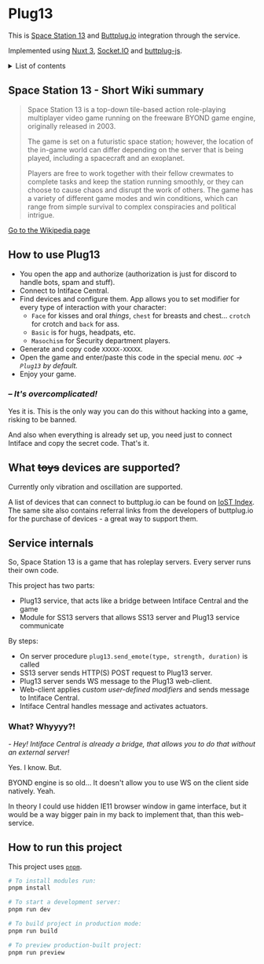 # Plug13

This is [Space Station 13](https://spacestation13.com/) and [Buttplug.io](https://buttplug.io/) integration through the service.

Implemented using [Nuxt 3](https://nuxt.com/), [Socket.IO](https://socket.io/) and [buttplug-js](https://github.com/buttplugio/buttplug-js).

<details>
<summary>List of contents</summary>

- [Space Station 13 - Short Wiki summary](#space-station-13---short-wiki-summary)
- [How to use Plug13](#how-to-use-plug13)
- [Is my device supported?](#what-toys-devices-are-supported)
- [Service internals](#service-internals)
- [How to run this project](#how-to-run-this-project)

</details>

## Space Station 13 - Short Wiki summary

> Space Station 13 is a top-down tile-based action role-playing multiplayer video game running on the freeware BYOND game engine, originally released in 2003.
>
> The game is set on a futuristic space station; however, the location of the in-game world can differ depending on the server that is being played, including a spacecraft and an exoplanet.
>
> Players are free to work together with their fellow crewmates to complete tasks and keep the station running smoothly, or they can choose to cause chaos and disrupt the work of others. The game has a variety of different game modes and win conditions, which can range from simple survival to complex conspiracies and political intrigue.

[Go to the Wikipedia page](https://en.wikipedia.org/w/index.php?title=Space_Station_13&oldid=1208832640)

## How to use Plug13

- You open the app and authorize (authorization is just for discord to handle bots, spam and stuff).
- Connect to Intiface Central.
- Find devices and configure them.
  App allows you to set modifier for every type of interaction with your character:
  - `Face` for kisses and oral *things*, `chest` for breasts and chest... `crotch` for crotch and `back` for ass.
  - `Basic` is for hugs, headpats, etc.
  - `Masochism` for Security department players.
- Generate and copy code `XXXXX-XXXXX`.
- Open the game and enter/paste this code in the special menu.
  *`OOC` -> `Plug13` by default.*
- Enjoy your game.

### *– It's overcomplicated!*

Yes it is. This is the only way you can do this without hacking into a game, risking to be banned.

And also when everything is already set up, you need just to connect Intiface and copy the secret code. That's it.

## What ~~toys~~ devices are supported?

Currently only vibration and oscillation are supported.

A list of devices that can connect to buttplug.io can be found on [IoST Index](https://iostindex.com/?filter0ButtplugSupport=4).
The same site also contains referral links from the developers of buttplug.io for the purchase of devices - a great way to support them.

## Service internals

So, Space Station 13 is a game that has roleplay servers. Every server runs their own code.

This project has two parts:
- Plug13 service, that acts like a bridge between Intiface Central and the game
- Module for SS13 servers that allows SS13 server and Plug13 service communicate

By steps:
- On server procedure `plug13.send_emote(type, strength, duration)` is called
- SS13 server sends HTTP(S) POST request to Plug13 server.
- Plug13 server sends WS message to the Plug13 web-client.
- Web-client applies *custom user-defined modifiers* and sends message to Intiface Central.
- Intiface Central handles message and activates actuators.

### What? Whyyyy?!

*\- Hey! Intiface Central is already a bridge, that allows you to do that without an external server!*

Yes. I know. But.

BYOND engine is so old... It doesn't allow you to use WS on the client side natively.
Yeah.

In theory I could use hidden IE11 browser window in game interface, but it would be a way bigger pain in my back to implement that, than this web-service.

## How to run this project

This project uses [`pnpm`](https://pnpm.io/).

```bash
# To install modules run:
pnpm install

# To start a development server:
pnpm run dev

# To build project in production mode:
pnpm run build

# To preview production-built project:
pnpm run preview
```
